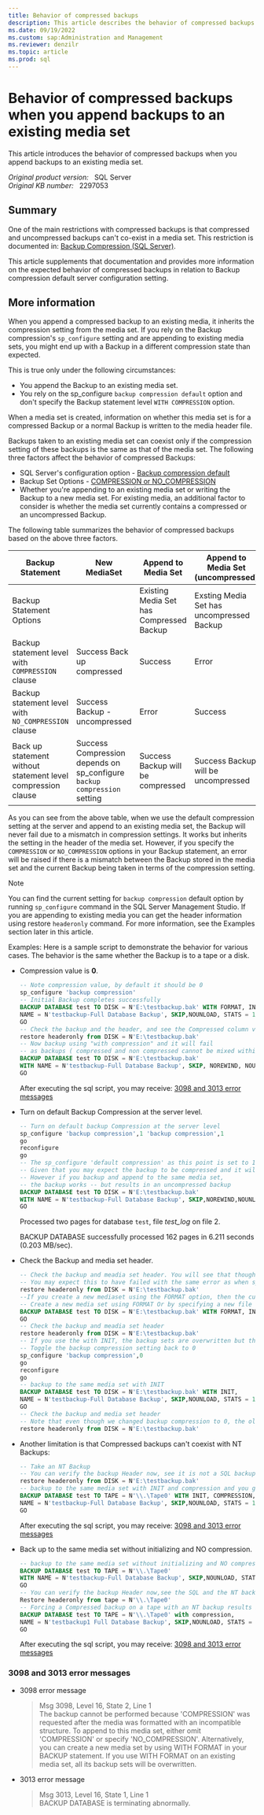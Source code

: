 ```yaml
---
title: Behavior of compressed backups
description: This article describes the behavior of compressed backups when appending backups to an existing media set. 
ms.date: 09/19/2022
ms.custom: sap:Administration and Management
ms.reviewer: denzilr
ms.topic: article
ms.prod: sql
---
```

# Behavior of compressed backups when you append backups to an existing media set

This article introduces the behavior of compressed backups when you append backups to an existing media set.

_Original product version:_ &nbsp; SQL Server  
_Original KB number:_ &nbsp; 2297053

## Summary

One of the main restrictions with compressed backups is that compressed and uncompressed backups can't co-exist in a media set. This restriction is documented in: [Backup Compression (SQL Server)](https://learn.microsoft.com/sql/relational-databases/backup-restore/backup-compression-sql-server?view=sql-server-linux-ver16).

This article supplements that documentation and provides more information on the expected behavior of compressed backups in relation to Backup compression default server configuration setting.

## More information

When you append a compressed backup to an existing media, it inherits the compression setting from the media set. If you rely on the Backup compression's `sp_configure` setting and are appending to existing media sets, you might end up with a Backup in a different compression state than expected.

This is true only under the following circumstances:

- You append the Backup to an existing media set.
- You rely on the sp_configure `backup compression default` option and don't specify the Backup statement level `WITH COMPRESSION` option.

When a media set is created, information on whether this media set is for a compressed Backup or a normal Backup is written to the media header file.

Backups taken to an existing media set can coexist only if the compression setting of these backups is the same as that of the media set. The following three factors affect the behavior of compressed Backups:

- SQL Server's configuration option - [Backup compression default](/previous-versions/sql/sql-server-2008-r2/bb677250(v=sql.105))
- Backup Set Options - [COMPRESSION or NO_COMPRESSION](/sql/t-sql/statements/backup-transact-sql)
- Whether you're appending to an existing media set or writing the Backup to a new media set. For existing media, an additional factor to consider is whether the media set currently contains a compressed or an uncompressed Backup.

The following table summarizes the behavior of compressed backups based on the above three factors.

|Backup Statement| New MediaSet| Append to Media Set| Append to Media Set (uncompressed) |
|---|---|---|---|
| Backup Statement Options|| Existing Media Set has Compressed Backup| Exsting Media Set has uncompressed Backup |
| Backup statement level with `COMPRESSION` clause|Success Back up compressed|Success|Error|
| Backup statement level with `NO_COMPRESSION` clause|Success Backup - uncompressed|Error|Success|
| Back up statement without statement level compression clause|Success Compression depends on sp_configure `backup compression` setting|Success Backup will be compressed|Success Backup will be uncompressed|
  
As you can see from the above table, when we use the default compression setting at the server and append to an existing media set, the Backup will never fail due to a mismatch in compression settings. It works but inherits the setting in the header of the media set. However, if you specify the `COMPRESSION` or `NO_COMPRESSION` options in your Backup statement, an error will be raised if there is a mismatch between the Backup stored in the media set and the current Backup being taken in terms of the compression setting.

> [!NOTE]
> You can find the current setting for `backup compression` default option by running `sp_configure` command in the SQL Server Management Studio. If you are appending to existing media you can get the header information using restore `headeronly` command. For more information, see the Examples section later in this article.

Examples: Here is a sample script to demonstrate the behavior for various cases. The behavior is the same whether the Backup is to a tape or a disk.

- Compression value is **0**.

    ```sql
    -- Note compression value, by default it should be 0
    sp_configure 'backup compression'
    -- Initial Backup completes successfully
    BACKUP DATABASE test TO DISK = N'E:\testbackup.bak' WITH FORMAT, INIT,
    NAME = N'testbackup-Full Database Backup', SKIP,NOUNLOAD, STATS = 10
    GO
    -- Check the backup and the header, and see the Compressed column value, it is 0
    restore headeronly from DISK = N'E:\testbackup.bak'
    -- Now backup using "with compression" and it will fail
    -- as backups ( compressed and non compressed cannot be mixed within the same media set )
    BACKUP DATABASE test TO DISK = N'E:\testbackup.bak' 
    WITH NAME = N'testbackup-Full Database Backup', SKIP, NOREWIND, NOUNLOAD, COMPRESSION, STATS = 10
    GO
    ```

    After executing the sql script, you may receive: [3098 and 3013 error messages](#3098-and-3013-error-messages)

- Turn on default Backup Compression at the server level.

    ```sql
    -- Turn on default backup Compression at the server level
    sp_configure 'backup compression',1 'backup compression',1
    go
    reconfigure
    go
    -- The sp_configure 'default compression' as this point is set to 1.
    -- Given that you may expect the backup to be compressed and it will be if it -- is a new media set
    -- However if you backup and append to the same media set,
    -- the backup works -- but results in an uncompressed backup
    BACKUP DATABASE test TO DISK = N'E:\testbackup.bak'
    WITH NAME = N'testbackup-Full Database Backup', SKIP,NOREWIND,NOUNLOAD, STATS = 10
    GO
    ```

    Processed two pages for database `test`, file _test_log_ on file 2.

    BACKUP DATABASE successfully processed 162 pages in 6.211 seconds (0.203 MB/sec).

- Check the Backup and media set header.

    ```sql
    -- Check the backup and meadia set header. You will see that though Server default is set to compressed, the backup given that it is appended to an existing media set inherits the compression setting of the media set itself
    -- You may expect this to have failed with the same error as when specifying the WITH COMPRESSION clause in the backup statement given that compressed and non compressed backups cannot co-exist in the media set.
    restore headeronly from DISK = N'E:\testbackup.bak'
    --If you create a new mediaset using the FORMAT option, then the current compression setting is inherited
    -- Create a new media set using FORMAT Or by specifying a new file
    BACKUP DATABASE test TO DISK = N'E:\testbackup.bak' WITH FORMAT, INIT, NAME = N'testbackup-Full Database Backup', SKIP,NOUNLOAD, STATS = 10
    GO
    -- Check the backup and meadia set header
    restore headeronly from DISK = N'E:\testbackup.bak'
    -- If you use the with INIT, the backup sets are overwritten but the media header is not
    -- Toggle the backup compression setting back to 0
    sp_configure 'backup compression',0
    go
    reconfigure
    go
    -- backup to the same media set with INIT
    BACKUP DATABASE test TO DISK = N'E:\testbackup.bak' WITH INIT,
    NAME = N'testbackup-Full Database Backup', SKIP,NOUNLOAD, STATS = 10
    GO
    -- Check the backup and media set header
    -- Note that even though we changed backup compression to 0, the old media header is preserved which has it as 1, and the backup goes as compressed
    restore headeronly from DISK = N'E:\testbackup.bak'
    ```

- Another limitation is that Compressed backups can't coexist with NT Backups:

    ```sql
    -- Take an NT Backup
    -- You can verify the backup Header now, see it is not a SQL backup
    restore headeronly from DISK = N'E:\testbackup.bak'
    -- backup to the same media set with INIT and compression and you get the error message
    BACKUP DATABASE test TO TAPE = N'\\.\Tape0' WITH INIT, COMPRESSION,
    NAME = N'testbackup-Full Database Backup', SKIP,NOUNLOAD, STATS = 10
    GO
    ```

    After executing the sql script, you may receive: [3098 and 3013 error messages](#3098-and-3013-error-messages)

- Back up to the same media set without initializing and NO compression.

    ```sql
    -- backup to the same media set without initializing and NO compression and the backups ( NT and non-compressed backup) can co-exist
    BACKUP DATABASE test TO TAPE = N'\\.\Tape0'
    WITH NAME = N'testbackup-Full Database Backup', SKIP,NOUNLOAD, STATS = 10
    GO
    -- You can verify the backup Header now,see the SQL and the NT backup
    Restore headeronly from tape = N'\\.\Tape0'
    -- Forcing a Compressed backup on a tape with an NT backup results in the error below
    BACKUP DATABASE test TO TAPE = N'\\.\Tape0' with compression,
    NAME = N'testbackup1 Full Database Backup', SKIP,NOUNLOAD, STATS = 10
    GO
    ```

    After executing the sql script, you may receive: [3098 and 3013 error messages](#3098-and-3013-error-messages)

### 3098 and 3013 error messages

- 3098 error message

    > Msg 3098, Level 16, State 2, Line 1  
    > The backup cannot be performed because 'COMPRESSION' was requested after the media was formatted with an incompatible structure. To append to this media set, either omit 'COMPRESSION' or specify 'NO_COMPRESSION'. Alternatively, you can create a new media set by using WITH FORMAT in your BACKUP statement. If you use WITH FORMAT on an existing media set, all its backup sets will be overwritten.  

- 3013 error message

    >Msg 3013, Level 16, State 1, Line 1  
    BACKUP DATABASE is terminating abnormally.
